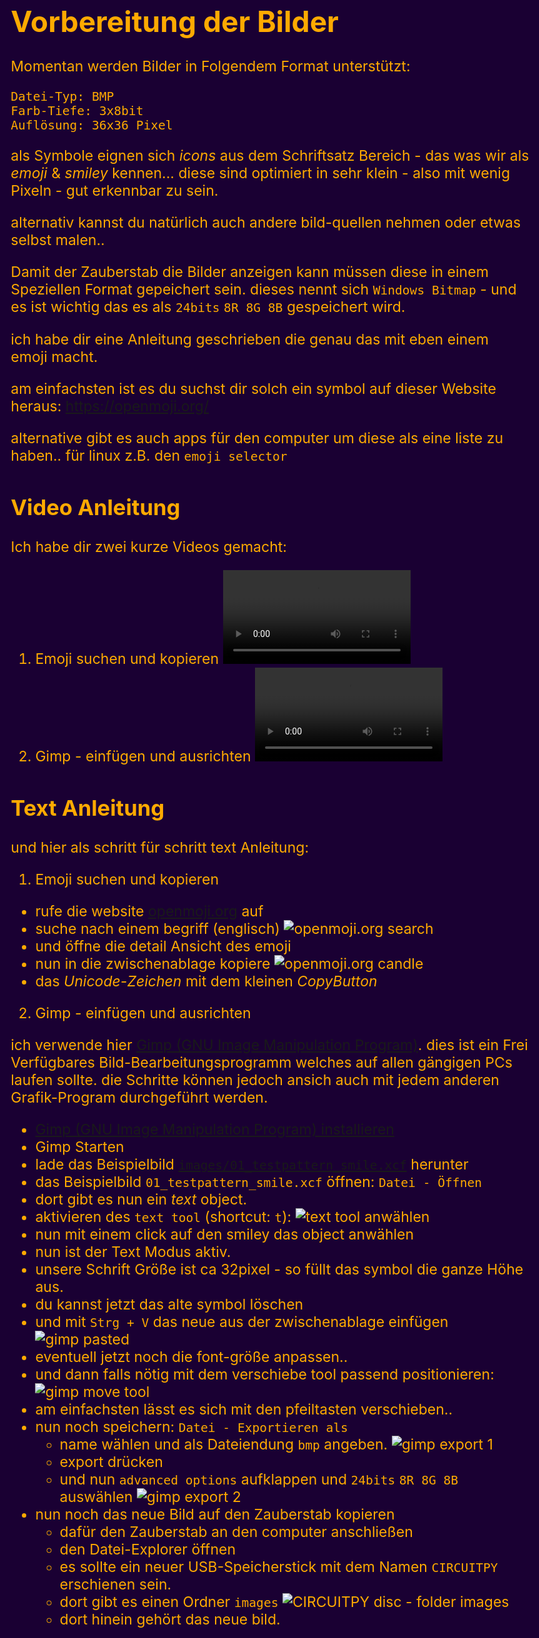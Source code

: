 
<style>
    html, body {
        background: hsl(270,100%,10%);
        color: hsl(40, 100%, 50%);
        font-size: 1.2em;
    }
    img {
        max-width: 80vw;
        max-height: 50vh;
    }
</style>


# Vorbereitung der Bilder

Momentan werden Bilder in Folgendem Format unterstützt:

```
Datei-Typ: BMP
Farb-Tiefe: 3x8bit
Auflösung: 36x36 Pixel
```

als Symbole eignen sich _icons_ aus dem Schriftsatz Bereich -
das was wir als _emoji_ & _smiley_ kennen...
diese sind optimiert in sehr klein - also mit wenig Pixeln - gut erkennbar zu sein.

alternativ kannst du natürlich auch andere bild-quellen nehmen oder etwas selbst malen..

Damit der Zauberstab die Bilder anzeigen kann müssen diese in einem Speziellen Format gepeichert sein.
dieses nennt sich `Windows Bitmap` - und es ist wichtig das es als `24bits` `8R 8G 8B` gespeichert wird.

ich habe dir eine Anleitung geschrieben die genau das mit eben einem emoji macht.

am einfachsten ist es du suchst dir solch ein symbol auf dieser Website heraus:
https://openmoji.org/

alternative gibt es auch apps für den computer um diese als eine liste zu haben..
für linux z.B. den `emoji selector`

## Video Anleitung

Ich habe dir zwei kurze Videos gemacht:

1. Emoji suchen und kopieren
   <video src="openmoji.org%20search%20and%20copy%20%20candle.mp4" controls title="Title"></video>
2. Gimp - einfügen und ausrichten
   <video src="gimp%20paste%20candle.mp4" controls title="Title"></video>

## Text Anleitung

und hier als schritt für schritt text Anleitung:

1. Emoji suchen und kopieren

-   rufe die website [openmoji.org](https://openmoji.org/) auf
-   suche nach einem begriff (englisch)
    ![openmoji.org search](<openmoji.org search.png>)
-   und öffne die detail Ansicht des emoji
-   nun in die zwischenablage kopiere 
    ![openmoji.org candle](<./openmoji.org candle unicode copy.png>)
-   das *Unicode-Zeichen* mit dem kleinen *CopyButton*
    <!-- - **oder** alternative das openmoji Bild mit Strg + click auf den PNG button -->


2. Gimp - einfügen und ausrichten

ich verwende hier [Gimp (GNU Image Manipulation Program)](https://www.gimp.org/).
dies ist ein Frei Verfügbares Bild-Bearbeitungsprogramm welches auf allen gängigen PCs laufen sollte.
die Schritte können jedoch ansich auch mit jedem anderen Grafik-Program durchgeführt werden.

-   [Gimp (GNU Image Manipulation Program) installieren](https://www.gimp.org/)
-   Gimp Starten
-   lade das Beispielbild [`images/01_testpattern_smile.xcf`](./../../CIRCUITPY_disc/images/01_testpattern_smile.xcf) herunter
-   das Beispielbild `01_testpattern_smile.xcf` öffnen: `Datei - Öffnen`
-   dort gibt es nun ein _text_ object.
-   aktivieren des `text tool` (shortcut: `t`):
    ![text tool anwählen](<gimp text tool.png>)
-   nun mit einem click auf den smiley das object anwählen
-   nun ist der Text Modus aktiv.
-   unsere Schrift Größe ist ca 32pixel - so füllt das symbol die ganze Höhe aus.
-   du kannst jetzt das alte symbol löschen
-   und mit `Strg + V` das neue aus der zwischenablage einfügen
    ![gimp pasted](<gimp candle paste.png>)
-   eventuell jetzt noch die font-größe anpassen..
-   und dann falls nötig mit dem verschiebe tool passend positionieren:
    ![gimp move tool](<gimp move tool.png>)
-   am einfachsten lässt es sich mit den pfeiltasten verschieben..
-   nun noch speichern: `Datei - Exportieren als`
    -   name wählen und als Dateiendung `bmp` angeben.
        ![gimp export 1](<gimp export 1.png>)
    -   export drücken
    -   und nun `advanced options` aufklappen und `24bits` `8R 8G 8B` auswählen
        ![gimp export 2](<gimp export 2.png>)
-   nun noch das neue Bild auf den Zauberstab kopieren
    -   dafür den Zauberstab an den computer anschließen
    -   den Datei-Explorer öffnen
    -   es sollte ein neuer USB-Speicherstick mit dem Namen `CIRCUITPY` erschienen sein.
    -   dort gibt es einen Ordner `images`
        ![CIRCUITPY disc - folder images](<dolphin CIRCUITPY disc - folder images.png>)
    -   dort hinein gehört das neue bild.
